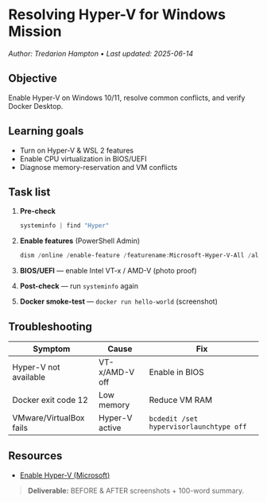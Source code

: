 # Resolving Hyper-V for Windows Mission  
*Author: Tredarion Hampton • Last updated: 2025-06-14*

## Objective
Enable Hyper-V on Windows 10/11, resolve common conflicts, and verify Docker Desktop.

## Learning goals
- Turn on Hyper-V & WSL 2 features  
- Enable CPU virtualization in BIOS/UEFI  
- Diagnose memory-reservation and VM conflicts  

## Task list
1. **Pre-check**  
   ```powershell
   systeminfo | find "Hyper"
   ```

2. **Enable features** (PowerShell Admin)
   ```powershell
   dism /online /enable-feature /featurename:Microsoft-Hyper-V-All /all /norestart
   ```

3. **BIOS/UEFI** — enable Intel VT-x / AMD-V (photo proof)

4. **Post-check** — run `systeminfo` again

5. **Docker smoke-test** — `docker run hello-world` (screenshot)

## Troubleshooting

| Symptom                 | Cause          | Fix                                     |
|-------------------------|----------------|----------------------------------------|
| Hyper-V not available   | VT-x/AMD-V off | Enable in BIOS                          |
| Docker exit code 12     | Low memory     | Reduce VM RAM                           |
| VMware/VirtualBox fails | Hyper-V active | `bcdedit /set hypervisorlaunchtype off` |

## Resources
- [Enable Hyper-V (Microsoft)](https://learn.microsoft.com/windows-server/virtualization/hyper-v/get-started/enable-hyper-v)

> **Deliverable:** BEFORE & AFTER screenshots + 100-word summary.